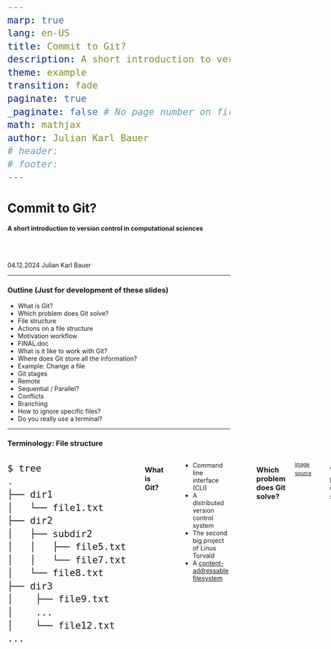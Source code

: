 ```yaml
---
marp: true
lang: en-US
title: Commit to Git?
description: A short introduction to version control in computational sciences
theme: example
transition: fade
paginate: true
_paginate: false # No page number on first slide
math: mathjax
author: Julian Karl Bauer
# header:
# footer:
---
```


# Commit to Git?

#### A short introduction to version control in computational sciences

<br>
<br>

04.12.2024
Julian Karl Bauer

<!--
Thank you for introduction
Thanks for inviting

I really liked Emils presentation
'...' .

An important building block for all the things Emil had talked about is version control.
This gave me motivation to kind of recycle a talk on Git basics I gave some years ago.

Probabyl the world changed and all of you have a profound understaning of which version control is and how to use it.
But I was encouraged, that recaping the basics, might be a thing worth doing.

That's why, I would like to give a very rough introduction to basic concepts of version control, focussing on Git.
-->

---

<!-- _class: outline -->

### Outline (Just for development of these slides)

- What is Git?
- Which problem does Git solve?
- File structure
- Actions on a file structure
- Motivation workflow
- FINAL.doc
- What is it like to work with Git?
- Where does Git store all the information?
- Example: Change a file
- Git stages
- Remote
- Sequential / Parallel?
- Conflicts
- Branching
- How to ignore specific files?
- Do you really use a terminal?

---

### Terminology: File structure

<div class="columns">

<div style="display: flex;">

<style scoped>
pre {
   font-size: 25px;
}
</style>

```bash
$ tree
.
├── dir1
│   └── file1.txt
├── dir2
│   ├── subdir2
│   │   ├── file5.txt
│   │   └── file7.txt
│   └── file8.txt
├── dir3
│    ├── file9.txt
│    ...
│    └── file12.txt
...

```

</div>

---

### What is Git?

<br>

<!-- prettier-ignore-start -->

* Command line interface (CLI)
* A distributed version control system
* The second big project of Linus Torvald
* A [content-addressable filesystem][git_internals]

<!-- prettier-ignore-end -->

[git_internals]: https://git-scm.com/book/en/v2/Git-Internals-Git-Objects

<!--

Let's start with a simple question: What is Git?

There are certainly a number of legitimate answers...
For example:
- ...

-->

---

![bg right:42% 86%](assets/final.png)

### Which problem does Git solve?

<sup>[image source][1]</sup>

[1]: https://phdcomics.com/comics/archive_print.php?comicid=1531

---

### Which problem does Git solve?

<br>

**Track changes** to a **file structure** including **metadata** on

- Who: Author
- When: Timestamp
- Why: Elaboration in commit message

and **enable structured collaboration** among team members.

---

# Multi columns in Marp slide

<div class="columns" style="display: flex;">
<div style="flex: 1;">

#### Column 1

Lorem ipsum dolor sit amet consectetur adipisicing elit. Voluptas eveniet,

</div>
<div style="flex: 2;">

#### Column 2

Tempore ad exercitationem necessitatibus nulla, optio distinctio illo non

</div>
</div>

---

![bg opacity](./assets/gradient.jpg)
